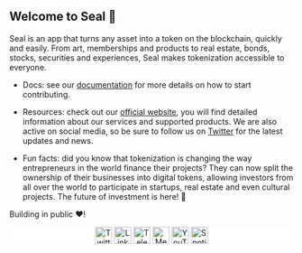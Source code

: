 ## Welcome to Seal 💫

Seal is an app that turns any asset into a token on the blockchain, quickly and easily. From art, memberships and products to real estate, bonds, stocks, securities and experiences, Seal makes tokenization accessible to everyone.

- Docs: see our [documentation](https://www.google.com/) for more details on how to start contributing.

- Resources: check out our [official website](https://seal-rwa.vercel.app/), you will find detailed information about our services and supported products. We are also active on social media, so be sure to follow us on [Twitter](https://twitter.com/) for the latest updates and news.

- Fun facts: did you know that tokenization is changing the way entrepreneurs in the world finance their projects? They can now split the ownership of their businesses into digital tokens, allowing investors from all over the world to participate in startups, real estate and even cultural projects. The future of investment is here! 🚀

Building in public ❤️!

<p align="center" style="background-color:white">
<a href="https://twitter.com/user" target="blank"><img align="center" src="https://www.vectorlogo.zone/logos/twitter/twitter-tile.svg" alt="Twitter user" height="30" width="30" /></a>
<a href="https://www.linkedin.com/company/user/" target="blank"><img align="center" src="https://www.vectorlogo.zone/logos/linkedin/linkedin-icon.svg" alt="LinkedIn user" height="30" width="30" /></a>
<a href="https://t.me/user" target="blank"><img align="center" src="https://www.vectorlogo.zone/logos/telegram/telegram-icon.svg" alt="Telegram user" height="30" width="30" /></a>
<a href="https://medium.com/@user" target="blank"><img align="center" src="https://www.vectorlogo.zone/logos/medium/medium-tile.svg" alt="Medium @user" height="30" width="30" /></a>
<a href="https://www.youtube.com/channel/user" target="blank"><img align="center" src="https://www.vectorlogo.zone/logos/youtube/youtube-icon.svg" alt="YouTube @user" height="30" width="30" /></a>
<a href="https://open.spotify.com/show/1VNEm3s86Kq1L9htrAqNKt" target="blank"><img align="center" src="https://www.vectorlogo.zone/logos/spotify/spotify-icon.svg" alt="Spotify @user" height="30" width="30" /></a>
</p>
